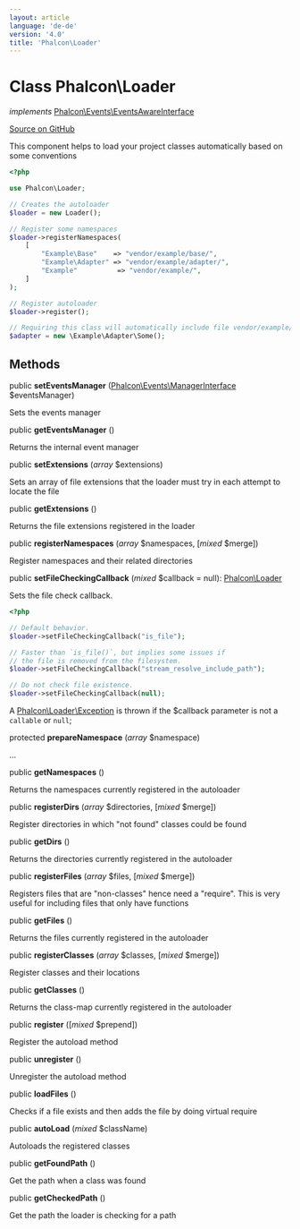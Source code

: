 ```yaml
---
layout: article
language: 'de-de'
version: '4.0'
title: 'Phalcon\Loader'
---
```


# Class **Phalcon\Loader**

*implements* [Phalcon\Events\EventsAwareInterface](/4.0/en/api/Phalcon_Events_EventsAwareInterface)

<a href="https://github.com/phalcon/cphalcon/tree/v4.0.0/phalcon/loader.zep" class="btn btn-default btn-sm">Source on GitHub</a>

This component helps to load your project classes automatically based on some conventions

```php
<?php

use Phalcon\Loader;

// Creates the autoloader
$loader = new Loader();

// Register some namespaces
$loader->registerNamespaces(
    [
        "Example\Base"    => "vendor/example/base/",
        "Example\Adapter" => "vendor/example/adapter/",
        "Example"          => "vendor/example/",
    ]
);

// Register autoloader
$loader->register();

// Requiring this class will automatically include file vendor/example/adapter/Some.php
$adapter = new \Example\Adapter\Some();

```

## Methods

public **setEventsManager** ([Phalcon\Events\ManagerInterface](/4.0/en/api/Phalcon_Events_ManagerInterface) $eventsManager)

Sets the events manager

public **getEventsManager** ()

Returns the internal event manager

public **setExtensions** (*array* $extensions)

Sets an array of file extensions that the loader must try in each attempt to locate the file

public **getExtensions** ()

Returns the file extensions registered in the loader

public **registerNamespaces** (*array* $namespaces, [*mixed* $merge])

Register namespaces and their related directories

public **setFileCheckingCallback** (*mixed* $callback = null): [Phalcon\Loader](/4.0/en/api/Phalcon_Loader)

Sets the file check callback.

```php
<?php

// Default behavior.
$loader->setFileCheckingCallback("is_file");

// Faster than `is_file()`, but implies some issues if
// the file is removed from the filesystem.
$loader->setFileCheckingCallback("stream_resolve_include_path");

// Do not check file existence.
$loader->setFileCheckingCallback(null);
```

A [Phalcon\Loader\Exception](/4.0/en/api/Phalcon_Loader_Exception) is thrown if the $callback parameter is not a `callable` or `null`;

protected **prepareNamespace** (*array* $namespace)

...

public **getNamespaces** ()

Returns the namespaces currently registered in the autoloader

public **registerDirs** (*array* $directories, [*mixed* $merge])

Register directories in which "not found" classes could be found

public **getDirs** ()

Returns the directories currently registered in the autoloader

public **registerFiles** (*array* $files, [*mixed* $merge])

Registers files that are "non-classes" hence need a "require". This is very useful for including files that only have functions

public **getFiles** ()

Returns the files currently registered in the autoloader

public **registerClasses** (*array* $classes, [*mixed* $merge])

Register classes and their locations

public **getClasses** ()

Returns the class-map currently registered in the autoloader

public **register** ([*mixed* $prepend])

Register the autoload method

public **unregister** ()

Unregister the autoload method

public **loadFiles** ()

Checks if a file exists and then adds the file by doing virtual require

public **autoLoad** (*mixed* $className)

Autoloads the registered classes

public **getFoundPath** ()

Get the path when a class was found

public **getCheckedPath** ()

Get the path the loader is checking for a path